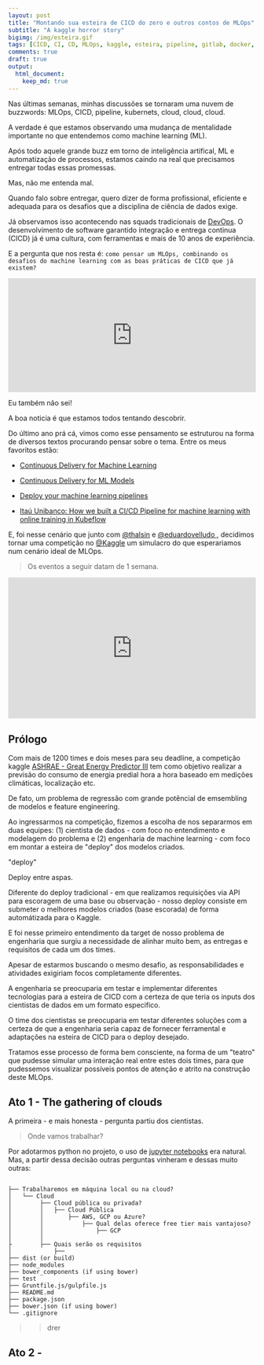 ```yaml
---
layout: post
title: "Montando sua esteira de CICD do zero e outros contos de MLOps"
subtitle: "A kaggle horror story"
bigimg: /img/esteira.gif
tags: [CICD, CI, CD, MLOps, kaggle, esteira, pipeline, gitlab, docker, aws, s3, lambda, terraform]
comments: true
draft: true
output:
  html_document:
    keep_md: true
---
```


Nas últimas semanas, minhas discussões se tornaram uma nuvem de buzzwords: MLOps, CICD, pipeline, kubernets, cloud, cloud, cloud.

A verdade é que estamos observando uma mudança de mentalidade importante no que entendemos como machine learning (ML).

Após todo aquele grande buzz em torno de inteligência artifical, ML e automatização de processos, estamos caindo na real que precisamos entregar todas essas promessas.

Mas, não me entenda mal.

Quando falo sobre entregar, quero dizer de forma profissional, eficiente e adequada para os desafios que a disciplina de ciência de dados exige.

Já observamos isso acontecendo nas squads tradicionais de [DevOps](https://en.wikipedia.org/wiki/DevOps#History). O desenvolvimento de software garantido integração e entrega continua (CICD) já é uma cultura, com ferramentas e mais de 10 anos de experiência.

E a pergunta que nos resta é: `como pensar um MLOps, combinando os desafios do machine learning com as boas práticas de CICD que já existem?`

<div style="width:100%;height:0;padding-bottom:46%;position:relative;"><iframe src="https://giphy.com/embed/AvAVxpOeUcxgY" width="100%" height="100%" style="position:absolute" frameBorder="0" class="giphy-embed" allowFullScreen></iframe></div><p><a href="https://giphy.com/gifs/question-AvAVxpOeUcxgY"></a></p>

Eu também não sei!

A boa noticia é que estamos todos tentando descobrir.

<script type="text/javascript" src="https://ssl.gstatic.com/trends_nrtr/1982_RC01/embed_loader.js"></script> <script type="text/javascript"> trends.embed.renderExploreWidget("TIMESERIES", {"comparisonItem":[{"keyword":"MLOps","geo":"","time":"today 5-y"}],"category":0,"property":""}, {"exploreQuery":"date=today%205-y&q=MLOps","guestPath":"https://trends.google.com:443/trends/embed/"}); </script>

Do último ano prá cá, vimos como esse pensamento se estruturou na forma de diversos textos procurando pensar sobre o tema. Entre os meus favoritos estão:

- [Continuous Delivery for Machine Learning](https://martinfowler.com/articles/cd4ml.html)

- [Continuous Delivery for ML Models](https://medium.com/onfido-tech/continuous-delivery-for-ml-models-c1f9283aa971)

- [Deploy your machine learning pipelines](https://medium.com/@igorzabukovec/deploy-your-machine-learning-pipelines-28007b985202)

- [Itaú Unibanco: How we built a CI/CD Pipeline for machine learning with online training in Kubeflow](https://cloud.google.com/blog/products/ai-machine-learning/itau-unibanco-how-we-built-a-cicd-pipeline-for-machine-learning-with-online-training-in-kubeflow)

E, foi nesse cenário que junto com [@thalsin](https://www.linkedin.com/in/thales-lima-391372155) e [@eduardovelludo
](https://www.linkedin.com/in/eduardo-prado-a775a5137/), decidimos tornar uma competição no [@Kaggle](https://twitter.com/kaggle) um simulacro do que esperariamos num cenário ideal de MLOps. 

> Os eventos a seguir datam de 1 semana.

<div style="width:100%;height:0;padding-bottom:57%;position:relative;"><iframe src="https://giphy.com/embed/j9djzcMmzg8ow" width="100%" height="100%" style="position:absolute" frameBorder="0" class="giphy-embed" allowFullScreen></iframe></div><p><a href="https://giphy.com/gifs/korea-north-headlines-j9djzcMmzg8ow"></a></p>


## Prólogo 

Com mais de 1200 times e dois meses para seu deadline, a competição kaggle [ASHRAE - Great Energy Predictor III](https://www.kaggle.com/c/ashrae-energy-prediction) tem como objetivo realizar a previsão do consumo de energia predial hora a hora baseado em medições climáticas, localização etc.

De fato, um problema de regressão com grande potêncial de emsembling de modelos e feature engineering.

Ao ingressarmos na competição, fizemos a escolha de nos separarmos em duas equipes: (1) cientista de dados - com foco no entendimento e modelagem do problema e (2) engenharia de machine learning - com foco em montar a esteira de "deploy" dos modelos criados.

"deploy"

Deploy entre aspas. 

Diferente do deploy tradicional - em que realizamos requisições via API para escoragem de uma base ou observação - nosso deploy consiste em submeter o melhores modelos criados (base escorada) de forma automátizada para o Kaggle.

E foi nesse primeiro entendimento da target de nosso problema de engenharia que surgiu a necessidade de alinhar muito bem, as entregas e requisitos de cada um dos times. 

Apesar de estarmos buscando o mesmo desafio, as responsabilidades e atividades exigiriam focos completamente diferentes.

A engenharia se preocuparia em testar e implementar diferentes tecnologias para a esteira de CICD com a certeza de que teria os inputs dos cientistas de dados em um formato especifico.

O time dos cientistas se preocuparia em testar diferentes soluções com a certeza de que a engenharia seria capaz de fornecer ferramental e adaptações na esteira de CICD para o deploy desejado.

Tratamos esse processo de forma bem consciente, na forma de um "teatro" que pudesse simular uma interação real entre estes dois times, para que pudessemos visualizar possíveis pontos de atenção e atrito na construção deste MLOps.

## Ato 1 - The gathering of clouds

A primeira - e mais honesta - pergunta partiu dos cientistas.

> Onde vamos trabalhar?

Por adotarmos python no projeto, o uso de [jupyter notebooks](https://jupyter.org/) era natural. Mas, a partir dessa decisão outras perguntas vinheram e dessas muito outras:

```

├── Trabalharemos em máquina local ou na cloud?
│   └── Cloud
│        ├── Cloud pública ou privada?
│        │   ├── Cloud Pública
│        │       ├── AWS, GCP ou Azure?
│        │           ├── Qual delas oferece free tier mais vantajoso?
│        │               ├── GCP
│        │   
├        ├── Quais serão os requisitos   
│            ├──
├── dist (or build)
├── node_modules
├── bower_components (if using bower)
├── test
├── Gruntfile.js/gulpfile.js
├── README.md
├── package.json
├── bower.json (if using bower)
└── .gitignore
```
  

  >> drer  



## Ato 2 - 



